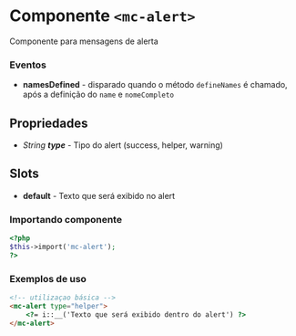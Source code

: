 # Componente `<mc-alert>`
Componente para mensagens de alerta

### Eventos
- **namesDefined** - disparado quando o método `defineNames` é chamado, após a definição do `name` e `nomeCompleto`
  
## Propriedades
- *String **type*** - Tipo do alert (success, helper, warning)

## Slots
- **default** - Texto que será exibido no alert

### Importando componente
```PHP
<?php 
$this->import('mc-alert');
?>
```
### Exemplos de uso
```HTML
<!-- utilizaçao básica -->
<mc-alert type="helper">
    <?= i::__('Texto que será exibido dentro do alert') ?>
</mc-alert>

```